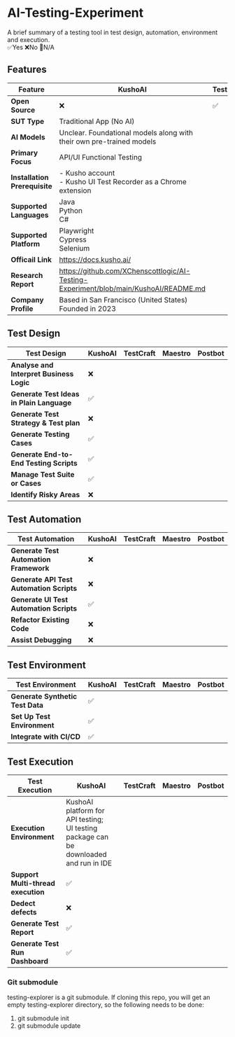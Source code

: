 # AI-Testing-Experiment
A brief summary of a testing tool in test design, automation, environment and execution. </br>
✅Yes ❌No 🚫N/A
## Features ##
| Feature                      | KushoAI | TestCraft | Maestro | Postbot |
|------------------------------|---------|-----------|---------|---------|
|**Open Source**               |❌       |✅        |         |         |
|**SUT Type**                  |Traditional App (No AI)         |           |         |         |
|**AI Models**                 |Unclear. Foundational models along with their own pre-trained models        |           |         |         |
|**Primary Focus**             |API/UI Functional Testing         |           |         |         |
|**Installation Prerequisite** |- Kusho account</br> - Kusho UI Test Recorder as a Chrome extension  |           |         |         |
|**Supported Languages**       | Java</br> Python</br> C#  |           |         |         |
|**Supported Platform**        |Playwright</br> Cypress</br> Selenium</br>        |           |         |         |
|**Officail Link**             | https://docs.kusho.ai/       |           |         |         |
|**Research Report**           | https://github.com/XChenscottlogic/AI-Testing-Experiment/blob/main/KushoAI/README.md      |           |         |         |
|**Company Profile**           |Based in San Francisco (United States)</br> Founded in 2023       |           |         |         |

## 	Test Design ##
| Test Design                               | KushoAI | TestCraft | Maestro | Postbot |
|-------------------------------------------|---------|-----------|---------|---------|
|**Analyse and Interpret Business Logic**   |❌       |           |         |         |
|**Generate Test Ideas in Plain Language**  |✅       |           |         |         |
|**Generate Test Strategy & Test plan**     |❌       |           |         |         |
|**Generate Testing Cases**                 |✅       |           |         |         |
|**Generate End-to-End Testing Scripts**    |✅       |           |         |         |
|**Manage Test Suite or Cases**             |✅       |           |         |         |
|**Identify Risky Areas**                   |❌       |           |         |         |

## 	Test Automation ##
| Test Automation                           | KushoAI | TestCraft | Maestro | Postbot |
|-------------------------------------------|---------|-----------|---------|---------|
|**Generate Test Automation Framework**     |❌          |           |         |         |
|**Generate API Test Automation Scripts**   |❌          |           |         |         |
|**Generate UI Test Automation Scripts**    |✅          |           |         |         |
|**Refactor Existing Code**                 |❌          |           |         |         |
|**Assist Debugging**                       |❌          |           |         |         |

## 	Test Environment ##
| Test Environment                          | KushoAI | TestCraft | Maestro | Postbot |
|-------------------------------------------|---------|-----------|---------|---------|
|**Generate Synthetic Test Data**           |✅         |           |         |         |
|**Set Up Test Environment**                |✅         |           |         |         |
|**Integrate with CI/CD**                   |✅         |           |         |         |

## 	Test Execution ##
| Test Execution                            | KushoAI | TestCraft | Maestro | Postbot |
|-------------------------------------------|---------|-----------|---------|---------|
|**Execution Environment**                  |KushoAI platform for API testing;</br> UI testing package can be downloaded and run in IDE         |           |         |         |
|**Support Multi-thread execution**         |✅         |           |         |         |
|**Dedect defects**                         |❌         |           |         |         |
|**Generate Test Report**                   |✅         |           |         |         |
|**Generate Test Run Dashboard**            |✅         |           |         |         |

### Git submodule
testing-explorer is a git submodule. If cloning this repo, you will get an empty testing-explorer directory, so the following needs to be done:

1. git submodule init
2. git submodule update
